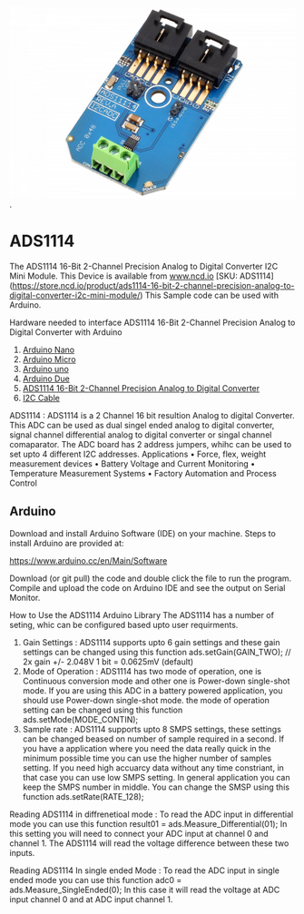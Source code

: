 
[![ADS1114](ADS1114_I2C.png)](https://store.ncd.io/product/ads1114-16-bit-2-channel-precision-analog-to-digital-converter-i2c-mini-module/).

# ADS1114
The ADS1114 16-Bit 2-Channel Precision Analog to Digital Converter I2C Mini Module.
This Device is available from www.ncd.io [SKU: ADS1114]
(https://store.ncd.io/product/ads1114-16-bit-2-channel-precision-analog-to-digital-converter-i2c-mini-module/)
This Sample code can be used with Arduino.

Hardware needed to interface ADS1114 16-Bit 2-Channel Precision Analog to Digital Converter with Arduino
1. <a href="https://store.ncd.io/product/i2c-shield-for-arduino-nano/">Arduino Nano</a>
2. <a href="https://store.ncd.io/product/i2c-shield-for-arduino-micro-with-i2c-expansion-port/">Arduino Micro</a>
3. <a href="https://store.ncd.io/product/i2c-shield-for-arduino-uno/">Arduino uno</a>
4. <a href="https://store.ncd.io/product/dual-i2c-shield-for-arduino-due-with-modular-communications-interface/">Arduino Due</a>
5. <a href="https://store.ncd.io/product/ads1114-16-bit-2-channel-precision-analog-to-digital-converter-i2c-mini-module/">ADS1114 16-Bit 2-Channel Precision Analog to Digital Converter</a>
6. <a href="https://store.ncd.io/product/i%C2%B2c-cable/">I2C Cable</a>

ADS1114 :
ADS1114 is a 2 Channel 16 bit resultion Analog to digital Converter. This ADC can be used as dual singel ended analog to digital converter, signal channel differential analog to digital converter or singal channel comaparator. 
The ADC board has 2 address jumpers, whihc can be used to set upto 4 different I2C addresses. 
Applications
• Force, flex, weight measurement devices
• Battery Voltage and Current Monitoring
• Temperature Measurement Systems
• Factory Automation and Process Control


## Arduino
Download and install Arduino Software (IDE) on your machine. Steps to install Arduino are provided at:

https://www.arduino.cc/en/Main/Software

Download (or git pull) the code and double click the file to run the program.
Compile and upload the code on Arduino IDE and see the output on Serial Monitor.

How to Use the ADS1114 Arduino Library
The ADS1114 has a number of seting, whic can be configured based upto user requirments.
1. Gain Settings : ADS1114 supports upto 6 gain settings and these gain settings can be changed using this function
    ads.setGain(GAIN_TWO);          // 2x gain   +/- 2.048V  1 bit = 0.0625mV (default)
2. Mode of Operation : ADS1114 has two mode of operation, one is Continuous conversion mode and other one is Power-down single-shot mode. If you are using this ADC in a battery powered application, you should use Power-down single-shot mode.
the mode of operation setting can be changed using this function
    ads.setMode(MODE_CONTIN);  
3. Sample rate : ADS1114 supports upto 8 SMPS settings, these settings can be changed beased on number of sample required in a second. If you have a application where you need the data really quick in the minimum possible time you can use the higher number of samples setting. If you need high accuarcy data without any time constriant, in that case you can use low SMPS setting. In general application you can keep the SMPS number in middle.
You can change the SMSP using this function
    ads.setRate(RATE_128);
 
 Reading ADS1114 in diffrenetioal mode : To read the ADC input in differential mode you can use this function
    result01 = ads.Measure_Differential(01);
 In this setting you will need to connect your ADC input at channel 0 and channel 1. The ADS1114 will read the voltage difference between these two inputs.
 
 Reading ADS1114 In single ended Mode : To read the ADC input in single ended mode you can use this function
    adc0 = ads.Measure_SingleEnded(0);
  In this case it will read the voltage at ADC input channel 0 and at ADC input channel 1.
  
